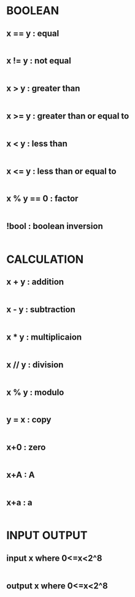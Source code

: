 # BOOLEAN
## x == y : equal
```brainfuck
```

## x != y : not equal
```brainfuck
```

## x > y : greater than
```brainfuck
```

## x >= y : greater than or equal to
```brainfuck
```

## x < y : less than
```brainfuck
```

## x <= y : less than or equal to
```brainfuck
```

## x % y == 0 : factor
```brainfuck
```

## !bool : boolean inversion
```brainfuck
```


# CALCULATION
## x + y : addition
```brainfuck
```

## x - y : subtraction
```brainfuck
```

## x * y : multiplicaion
```brainfuck
```

## x // y : division
```brainfuck
```

## x % y : modulo
```brainfuck
```

## y = x : copy
```brainfuck
```

## x+0 : zero
```brainfuck
```

## x+A : A
```brainfuck
```

## x+a : a
```brainfuck
```


# INPUT OUTPUT
## input  x where 0<=x<2^8
```brainfuck
```

## output x where 0<=x<2^8
```brainfuck
```
